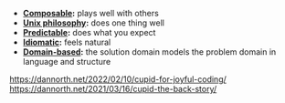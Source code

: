 -   **[Composable](https://dannorth.net/2022/02/10/cupid-for-joyful-coding/#composable):** plays well with others
-   **[Unix philosophy](https://dannorth.net/2022/02/10/cupid-for-joyful-coding/#unix-philosophy):** does one thing well
-   **[Predictable](https://dannorth.net/2022/02/10/cupid-for-joyful-coding/#predictable):** does what you expect
-   **[Idiomatic](https://dannorth.net/2022/02/10/cupid-for-joyful-coding/#idiomatic):** feels natural
-   **[Domain-based](https://dannorth.net/2022/02/10/cupid-for-joyful-coding/#domain-based):** the solution domain models the problem domain in language and structure

https://dannorth.net/2022/02/10/cupid-for-joyful-coding/
https://dannorth.net/2021/03/16/cupid-the-back-story/